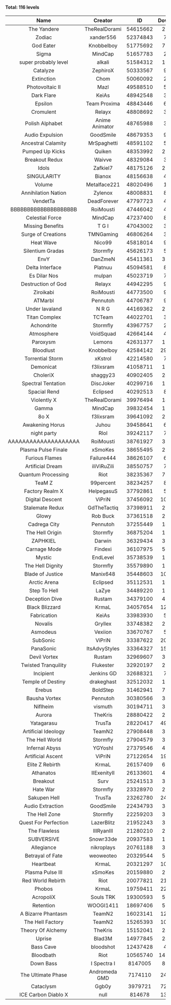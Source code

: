 #### Total: 116 levels

| Name | Creator | ID | Downloads | Likes |
|:---:|:---:|:---:|:---:|:---:|
| The Yandere | TheRealDorami | 54615662 | 254263 | 47685
| Zodiac | xander556 | 52374843 | 73972 | 9271
| God Eater | Knobbelboy | 51775692 | 758600 | 95936
| Sigma | MindCap | 51657783 | 24225 | 2946
| super probably level | alkali | 51584312 | 106121 | 7714
| Catalyze | ZephiroX | 50333567 | 95197 | 8056
| Extinction | Chom | 50060092 | 27386 | 2270
| Photovoltaic II | Mazl | 49588510 | 54874 | 5070
| Dark Flare | KeiAs | 48942548 | 38581 | 4094
| Epsilon | Team Proxima | 48843446 | 64798 | 6481
| Cromulent | Relayx | 48808692 | 39116 | 4870
| Polish Alphabet | Anime Animator | 48765988 | 30031 | 2272
| Audio Expulsion | GoodSmile | 48679353 | 94615 | 8020
| Ancestral Calamity | MrSpaghetti | 48591102 | 53119 | 4876
| Pumped Up Kicks | Quiken | 48353992 | 294362 | 44012
| Breakout Redux | Waivve | 48329084 | 30195 | 2878
| Idols | Zafkiel7 | 48175126 | 226639 | 26314
| SINGULARITY | Bianox | 48156638 | 46466 | 7154
| Volume | Metalface221 | 48020496 | 18610 | 1623
| Annihilation Nation | Zylenox | 48008831 | 87811 | 7930
| VendetTa | DeadForever | 47797723 | 41196 | 3879
| BBBBBBBBBBBBBBBBBBBB | RoiMousti | 47446042 | 41848 | 3508
| Celestial Force  | MindCap | 47237400 | 87964 | 8041
| Missing Benefits | T G I | 47043002 | 30020 | 2316
| Surge of Creations | TMNGaming | 46806264 | 31965 | 2958
| Heat Wave | Nico99 | 45818014 | 95418 | 8581
| Silentium Gradas | Stormfly | 45626173 | 50711 | 4228
| EnvY | DanZmeN | 45411361 | 336776 | 29564
| Delta Interface | Platnuu | 45094581 | 88855 | 8624
| Es Dilar Nos | mulpan | 45023719 | 72628 | 6429
| Destruction of God | Relayx | 44942295 | 94244 | 9292
| Ziroikabi | RoiMousti | 44773500 | 93696 | 7806
| ATMarbl | Pennutoh | 44706787 | 90124 | 7895
| Under lavaland | N R G | 44169362 | 273112 | 24491
| Titan Complex | TCTeam | 44022701 | 32891 | 3374
| Achondrite | Stormfly | 43967757 | 21615 | 2240
| Atmosphere | VoidSquad | 42664144 | 40460 | 3289
| Paroxysm | Lemons | 42631377 | 171054 | 13845
| Bloodlust | Knobbelboy | 42584142 | 2976482 | 275884
| Torrential Storm | xKstrol | 42214580 | 79514 | 2246
| Demonicat | f3lixsram | 41058711 | 173020 | 13803
| CholeriX | shaggy23 | 40902405 | 249535 | 18863
| Spectral Tentation | DiscJoker | 40299716 | 127132 | 9095
| Spacial Rend | Eclipsed | 40292513 | 87227 | 7558
| Violently X | TheRealDorami | 39976494 | 142240 | 12412
| Gamma | MindCap | 39832454 | 138698 | 12312
| 8o X | f3lixsram | 39641092 | 284215 | 21922
| Awakening Horus | Juhou | 39458641 | 68661 | 6116
| night party | Rlol | 39242117 | 75669 | 7182
| AAAAAAAAAAAAAAAAAAAA | RoiMousti | 38761927 | 350653 | 22915
| Plasma Pulse Finale | xSmoKes | 38655495 | 203600 | 17996
| Furious Flames | Failure444 | 38626107 | 60422 | 4727
| Artificial Dream | iIiViRuZiIi | 38550757 | 78524 | 6772
| Quantum Processing | Riot | 38235367 | 701128 | 47180
| TeaM Z | 99percent | 38234257 | 88064 | 7012
| Factory Realm X | HelpegasuS | 37792861 | 51590 | 4909
| Digital Descent | ViPriN | 37456092 | 1017993 | 94010
| Stalemate Redux | GdTheTactiq | 37398911 | 233422 | 17493
| Glowy | Rob Buck | 37361518 | 264996 | 26288
| Cadrega City | Pennutoh | 37255449 | 148857 | 13406
| The Hell Origin | Stormfly | 36875204 | 126369 | 10041
| ZAPHKIEL | Darwin | 36329434 | 322674 | 34195
| Carnage Mode | Findexi | 36107975 | 505627 | 47436
| Mystic | EndLevel | 35738539 | 176537 | 16230
| The Hell Dignity | Stormfly | 35579890 | 160939 | 13631
| Blade of Justice | Manix648 | 35448603 | 1020949 | 103094
| Arctic Arena | Eclipsed | 35112531 | 107076 | 8143
| Step To Hell | LaZye | 34489220 | 166365 | 16585
| Deception Dive | Rustam | 34379100 | 495195 | 33783
| Black Blizzard | KrmaL | 34057654 | 1251147 | 119268
| Fabrication | KeiAs | 33983930 | 57490 | 6236
| Novalis | Gryllex | 33748382 | 250855 | 22487
| Asmodeus | Vexiion | 33670767 | 50177 | 4648
| SubSonic | ViPriN | 33387622 | 2022099 | 152272
| PanaSonic | ItsAdvyStyles | 33364327 | 1597062 | 195047
| Devil Vortex | Rustam | 32969607 | 306604 | 27202
| Twisted Tranquility | Flukester | 32920197 | 225377 | 21858
| Incipient | Jenkins GD | 32688321 | 72390 | 6738
| Temple of Destiny | drakeghast | 32512032 | 169666 | 16424
| Erebus | BoldStep | 31462941 | 720471 | 66483
| Bausha Vortex | Pennutoh | 30380566 | 344519 | 30828
| Niflheim | vismuth | 30194711 | 320421 | 25526
| Aurora | TheKris | 28880422 | 226411 | 21074
| Yatagarasu  | TrusTa | 28220417 | 4937232 | 450544
| Artificial Ideology | TeamN2 | 27908448 | 367737 | 36363
| The Hell World | Stormfly | 27904579 | 396323 | 28687
| Infernal Abyss | YGYoshI | 27379546 | 406155 | 40186
| Artificial Ascent | ViPriN | 27122654 | 1961095 | 169726
| Elite Z Rebirth | KrmaL | 26157409 | 671762 | 43409
| Athanatos | IIExenityII | 26133601 | 439481 | 48266
| Breakout | Surv | 25241513 | 301247 | 30195
| Hate War | Stormfly | 23328970 | 211203 | 15830
| Sakupen Hell | TrusTa | 23262780 | 2484540 | 178529
| Audio Extraction | GoodSmile | 22434793 | 349952 | 33073
| The Hell Zone | Stormfly | 22259203 | 384394 | 24886
| Quest For Perfection | LazerBlitz | 21952243 | 386481 | 33108
| The Flawless | IlIRyanIlI | 21280210 | 275804 | 24661
| SUBVERSIVE | Snowr33de | 20937583 | 126725 | 15737
| Allegiance | nikroplays | 20761188 | 387647 | 41483
| Betrayal of Fate | weoweoteo | 20329544 | 556753 | 51429
| Heartbeat | KrmaL | 20321297 | 1010773 | 88467
| Plasma Pulse III | xSmoKes | 20159880 | 293775 | 28339
| Red World Rebirth | Riot | 20077821 | 2151682 | 140923
| Phobos | KrmaL | 19759411 | 2242930 | 199768
| AcropoliX | Souls TRK | 19300593 | 599761 | 78590
| Retention | WOOGI1411 | 18697406 | 596562 | 72160
| A Bizarre Phantasm | TeamN2 | 16023141 | 1235842 | 121536
| The Hell Factory | TeamN2 | 15265393 | 1015180 | 98051
| Theory Of Alchemy | TheKris | 15152041 | 240202 | 17493
| Uprise | Blad3M | 14977845 | 248991 | 23170
| Bass Cave | bloodshot | 12437428 | 49082 | 5116
| Bloodbath | Riot | 10565740 | 14094296 | 1260151
| Down Bass | I Spectra I | 8147005 | 809236 | 71847
| The Ultimate Phase | Andromeda GMD | 7174110 | 2421373 | 238374
| Cataclysm | Ggb0y | 3979721 | 7212755 | 565236
| ICE Carbon Diablo X | null | 814678 | 1309597 | 92880
